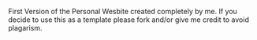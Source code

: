 First Version of the Personal Wesbite created completely by me. If you decide to use this as a template please fork and/or give me credit to avoid plagarism.
